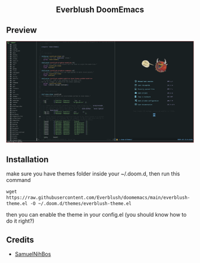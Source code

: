 <h2 align="center"> Everblush DoomEmacs </h2> 

## Preview

![img](assets/ss.png)

## Installation

make sure you have themes folder inside your ~/.doom.d, then run this command

```
wget https://raw.githubusercontent.com/Everblush/doomemacs/main/everblush-theme.el -O ~/.doom.d/themes/everblush-theme.el
```
then you can enable the theme in your config.el (you should know how to do it right?)

## Credits

- [SamuelNihBos](https://github.com/samuelnihbos)
